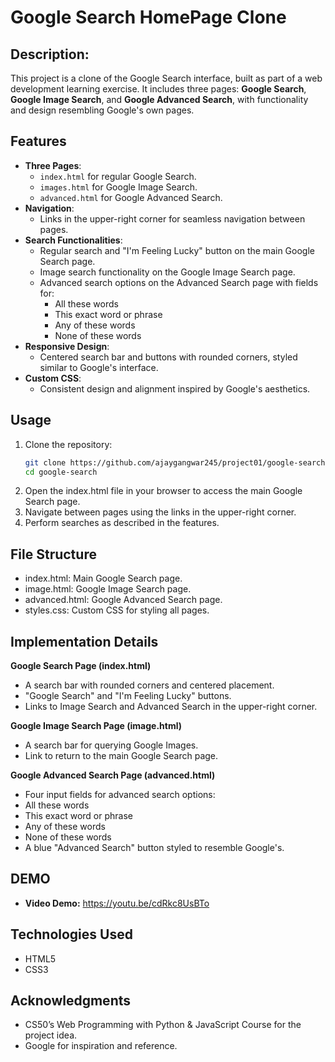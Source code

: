 # Google Search HomePage Clone

## Description:

This project is a clone of the Google Search interface, built as part of a web development learning exercise. It includes three pages: **Google Search**, **Google Image Search**, and **Google Advanced Search**, with functionality and design resembling Google's own pages.

## Features

- **Three Pages**:
  - `index.html` for regular Google Search.
  - `images.html` for Google Image Search.
  - `advanced.html` for Google Advanced Search.
- **Navigation**:
  - Links in the upper-right corner for seamless navigation between pages.
- **Search Functionalities**:
  - Regular search and "I'm Feeling Lucky" button on the main Google Search page.
  - Image search functionality on the Google Image Search page.
  - Advanced search options on the Advanced Search page with fields for:
    - All these words
    - This exact word or phrase
    - Any of these words
    - None of these words
- **Responsive Design**:
  - Centered search bar and buttons with rounded corners, styled similar to Google's interface.
- **Custom CSS**:
  - Consistent design and alignment inspired by Google's aesthetics.

## Usage

1. Clone the repository:
    ```bash
   git clone https://github.com/ajaygangwar245/project01/google-search.git
   cd google-search
2. Open the index.html file in your browser to access the main Google Search page.
3. Navigate between pages using the links in the upper-right corner.
4. Perform searches as described in the features.

## File Structure
- index.html: Main Google Search page.
- image.html: Google Image Search page.
- advanced.html: Google Advanced Search page.
- styles.css: Custom CSS for styling all pages.

## Implementation Details
**Google Search Page (index.html)**
- A search bar with rounded corners and centered placement.
- "Google Search" and "I'm Feeling Lucky" buttons.
- Links to Image Search and Advanced Search in the upper-right corner.

**Google Image Search Page (image.html)**
- A search bar for querying Google Images.
- Link to return to the main Google Search page.

**Google Advanced Search Page (advanced.html)**
- Four input fields for advanced search options:
- All these words
- This exact word or phrase
- Any of these words
- None of these words
- A blue "Advanced Search" button styled to resemble Google's.

## DEMO
- **Video Demo:** https://youtu.be/cdRkc8UsBTo

## Technologies Used
- HTML5
- CSS3

## Acknowledgments
- CS50’s Web Programming with Python & JavaScript Course for the project idea.
- Google for inspiration and reference.
